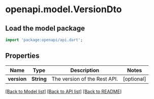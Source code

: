 # openapi.model.VersionDto

## Load the model package
```dart
import 'package:openapi/api.dart';
```

## Properties
Name | Type | Description | Notes
------------ | ------------- | ------------- | -------------
**version** | **String** | The version of the Rest API. | [optional] 

[[Back to Model list]](../README.md#documentation-for-models) [[Back to API list]](../README.md#documentation-for-api-endpoints) [[Back to README]](../README.md)



